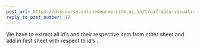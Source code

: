 ```yaml
---
post_url: https://discourse.onlinedegree.iitm.ac.in/t/ga7-data-visualisation-discussion-thread-tds-jan-2025/169888/14
reply_to_post_number: 12
---
```

We have to extract all id’s and their respective item from other sheet and add in first sheet with respect to id’s .
